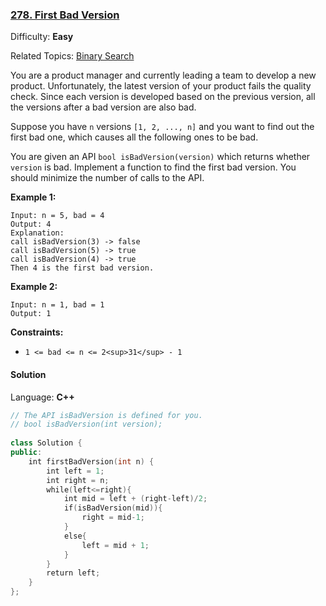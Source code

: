 ### [278\. First Bad Version](https://leetcode.com/problems/first-bad-version/)

Difficulty: **Easy**

Related Topics: [Binary Search](https://leetcode.com/tag/binary-search/)

You are a product manager and currently leading a team to develop a new product. Unfortunately, the latest version of your product fails the quality check. Since each version is developed based on the previous version, all the versions after a bad version are also bad.

Suppose you have `n` versions `[1, 2, ..., n]` and you want to find out the first bad one, which causes all the following ones to be bad.

You are given an API `bool isBadVersion(version)` which returns whether `version` is bad. Implement a function to find the first bad version. You should minimize the number of calls to the API.

**Example 1:**

```
Input: n = 5, bad = 4
Output: 4
Explanation:
call isBadVersion(3) -> false
call isBadVersion(5) -> true
call isBadVersion(4) -> true
Then 4 is the first bad version.
```

**Example 2:**

```
Input: n = 1, bad = 1
Output: 1
```

**Constraints:**

- `1 <= bad <= n <= 2<sup>31</sup> - 1`

#### Solution

Language: **C++**

```c++
// The API isBadVersion is defined for you.
// bool isBadVersion(int version);
​
class Solution {
public:
    int firstBadVersion(int n) {
        int left = 1;
        int right = n;
        while(left<=right){
            int mid = left + (right-left)/2;
            if(isBadVersion(mid)){
                right = mid-1;
            }
            else{
                left = mid + 1;
            }
        }
        return left;
    }
};
```
